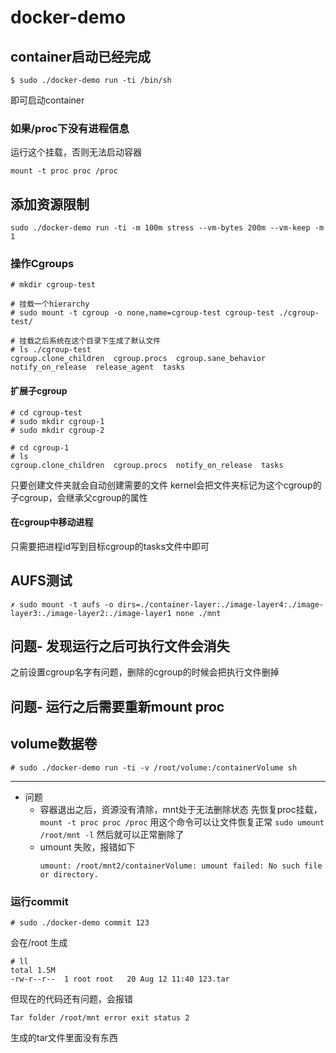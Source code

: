 # docker-demo

## container启动已经完成
```
$ sudo ./docker-demo run -ti /bin/sh
```
即可启动container

### 如果/proc下没有进程信息
运行这个挂载，否则无法启动容器
```
mount -t proc proc /proc
```

## 添加资源限制
```
sudo ./docker-demo run -ti -m 100m stress --vm-bytes 200m --vm-keep -m 1
```

### 操作Cgroups
```
# mkdir cgroup-test

# 挂载一个hierarchy
# sudo mount -t cgroup -o none,name=cgroup-test cgroup-test ./cgroup-test/

# 挂载之后系统在这个目录下生成了默认文件
# ls ./cgroup-test
cgroup.clone_children  cgroup.procs  cgroup.sane_behavior  notify_on_release  release_agent  tasks
```

#### 扩展子cgroup
```
# cd cgroup-test
# sudo mkdir cgroup-1
# sudo mkdir cgroup-2

# cd cgroup-1
# ls
cgroup.clone_children  cgroup.procs  notify_on_release  tasks
```
只要创建文件夹就会自动创建需要的文件
kernel会把文件夹标记为这个cgroup的子cgroup，会继承父cgroup的属性

#### 在cgroup中移动进程
只需要把进程id写到目标cgroup的tasks文件中即可

## AUFS测试

```
✗ sudo mount -t aufs -o dirs=./container-layer:./image-layer4:./image-layer3:./image-layer2:./image-layer1 none ./mnt
```

## 问题- 发现运行之后可执行文件会消失
之前设置cgroup名字有问题，删除的cgroup的时候会把执行文件删掉

## 问题- 运行之后需要重新mount proc



## volume数据卷

```
# sudo ./docker-demo run -ti -v /root/volume:/containerVolume sh
```

---
- 问题
  - 容器退出之后，资源没有清除，mnt处于无法删除状态
    先恢复proc挂载，`mount -t proc proc /proc`
    用这个命令可以让文件恢复正常 `sudo umount /root/mnt -l`
    然后就可以正常删除了
  - umount 失败，报错如下
    ```
    umount: /root/mnt2/containerVolume: umount failed: No such file or directory.
    ```

### 运行commit
```
# sudo ./docker-demo commit 123
```
会在/root 生成
```
# ll
total 1.5M
-rw-r--r--  1 root root   20 Aug 12 11:40 123.tar
```

但现在的代码还有问题，会报错
```
Tar folder /root/mnt error exit status 2
```
生成的tar文件里面没有东西
